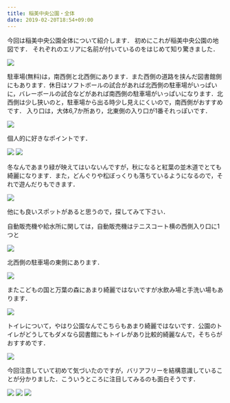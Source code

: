```yaml
---
title: 稲美中央公園・全体
date: 2019-02-20T18:54+09:00
---
```


今回は稲美中央公園全体について紹介します．
初めにこれが稲美中央公園の地図です．
それぞれのエリアに名前が付いているのをはじめて知り驚きました．

![](images/inami-central-park-overview/20190220131605.jpg)

駐車場(無料)は，南西側と北西側にあります．また西側の道路を挟んだ図書館側にもあります．休日はソフトボールの試合があれば北西側の駐車場がいっぱいに，バレーボールの試合などがあれば南西側の駐車場がいっぱいになります．北西側は少し狭いのと，駐車場から出る時少し見えにくいので，南西側がおすすめです．
入り口は，大体6,7か所あり，北東側の入り口が1番それっぽいです．

![](images/inami-central-park-overview/20190220144255.jpg)

個人的に好きなポイントです．

![](images/inami-central-park-overview/20190220145445.jpg)
![](images/inami-central-park-overview/20190220145508.jpg)

冬なんであまり緑が映えてはいないんですが，秋になると紅葉の並木道でとても綺麗になります．また，どんぐりや松ぼっくりも落ちているようになるので，それで遊んだりもできます．

![](images/inami-central-park-overview/20190220150932.jpg)


他にも良いスポットがあると思うので，探してみて下さい．

自動販売機や給水所に関しては，自動販売機はテニスコート横の西側入り口に1つと

![](images/inami-central-park-overview/20190222153137.jpg)

北西側の駐車場の東側にあります．

![](images/inami-central-park-overview/20190222153132.jpg)

またこどもの国と万葉の森にあまり綺麗ではないですが水飲み場と手洗い場もあります．

![](images/inami-central-park-overview/20190222155448.jpg)

トイレについて，やはり公園なんでこちらもあまり綺麗ではないです．公園のトイレがどうしてもダメなら図書館にもトイレがあり比較的綺麗なんで，そちらがおすすめです．

![](images/inami-central-park-overview/20190222152856.jpg)

今回注意していて初めて気づいたのですが，バリアフリーを結構意識していることが分かりました．こういうところに注目してみるのも面白そうです．

![](images/inami-central-park-overview/20190301150259.jpg)
![](images/inami-central-park-overview/20190301150135.jpg)
![](images/inami-central-park-overview/20190301150141.jpg)
